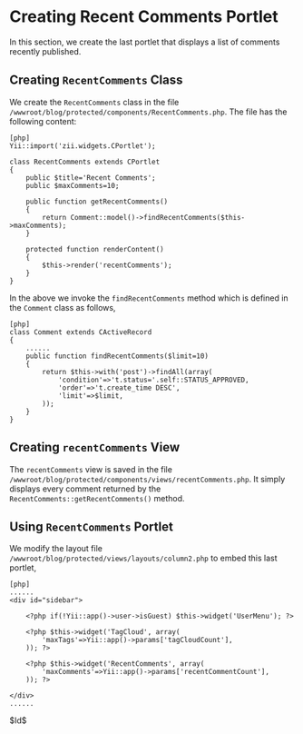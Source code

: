 Creating Recent Comments Portlet
================================

In this section, we create the last portlet that displays a list of comments recently published.


Creating `RecentComments` Class
-------------------------------

We create the `RecentComments` class in the file `/wwwroot/blog/protected/components/RecentComments.php`. The file has the following content:

~~~
[php]
Yii::import('zii.widgets.CPortlet');

class RecentComments extends CPortlet
{
	public $title='Recent Comments';
	public $maxComments=10;

	public function getRecentComments()
	{
		return Comment::model()->findRecentComments($this->maxComments);
	}

	protected function renderContent()
	{
		$this->render('recentComments');
	}
}
~~~

In the above we invoke the `findRecentComments` method which is defined in the `Comment` class as follows,

~~~
[php]
class Comment extends CActiveRecord
{
	......
	public function findRecentComments($limit=10)
	{
		return $this->with('post')->findAll(array(
			'condition'=>'t.status='.self::STATUS_APPROVED,
			'order'=>'t.create_time DESC',
			'limit'=>$limit,
		));
	}
}
~~~


Creating `recentComments` View
-------------------------

The `recentComments` view is saved in the file `/wwwroot/blog/protected/components/views/recentComments.php`. It simply displays every comment returned by the `RecentComments::getRecentComments()` method.


Using `RecentComments` Portlet
------------------------------

We modify the layout file `/wwwroot/blog/protected/views/layouts/column2.php` to embed this last portlet,

~~~
[php]
......
<div id="sidebar">

	<?php if(!Yii::app()->user->isGuest) $this->widget('UserMenu'); ?>

	<?php $this->widget('TagCloud', array(
		'maxTags'=>Yii::app()->params['tagCloudCount'],
	)); ?>

	<?php $this->widget('RecentComments', array(
		'maxComments'=>Yii::app()->params['recentCommentCount'],
	)); ?>

</div>
......
~~~

<div class="revision">$Id$</div>